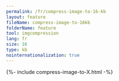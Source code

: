 ```yaml
---
permalink: /fr/compress-image-to-16-kb
layout: feature
fileName: compress-image-to-16kb
folderName: feature
tool: imgcompression
lang: fr
size: 16
type: kb
nointernationalization: true
---
```

{%- include compress-image-to-X.html -%}       
